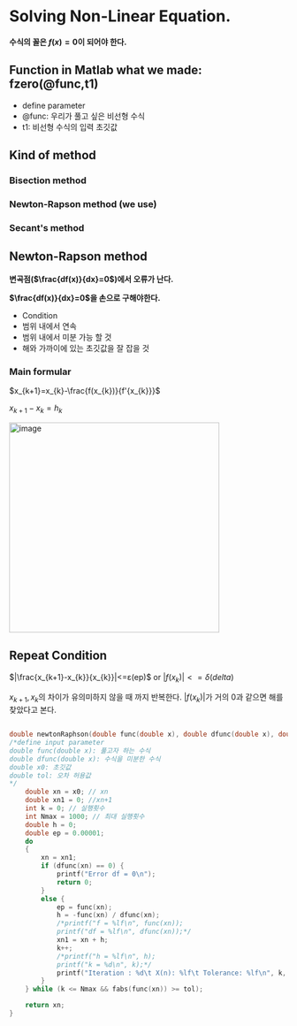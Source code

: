 # Solving Non-Linear Equation. 
 **수식의 꼴은 $f(x)=0$이 되어야 한다.**
 ## Function in Matlab what we made: fzero(@func,t1)
   - define parameter
   - @func: 우리가 풀고 싶은 비선형 수식
   - t1: 비선형 수식의 입력 초깃값
## Kind of method 
 ### Bisection method
 ### Newton-Rapson method (we use)
 ### Secant's method

## Newton-Rapson method
**변곡점($\frac{df(x)}{dx}=0$)에서 오류가 난다.**

**$\frac{df(x)}{dx}=0$을 손으로 구해야한다.**
- Condition
-   범위 내에서 연속
-   범위 내에서 미분 가능 할 것
-   해와 가까이에 있는 초깃값을 잘 잡을 것

### Main formular
$x_{k+1}=x_{k}-\frac{f(x_{k})}{f'{x_{k}}}$

$x_{k+1}-x_{k}=h_{k}$

<img width="380" alt="image" src="https://github.com/LeeGeonWoo2964/NumericalProgramming_21900489/assets/145029302/1d64586f-2288-44d9-947b-840aa9c43b06">

## Repeat Condition
$|\frac{x_{k+1}-x_{k}}{x_{k}}|<=ε(ep)$ or $|f(x_{k})|<=δ(delta)$

$x_{k+1},x_{k}$의 차이가 유의미하지 않을 때 까지 반복한다.
$|f(x_{k})|$가 거의 0과 같으면 해를 찾았다고 본다. 
```c

double newtonRaphson(double func(double x), double dfunc(double x), double x0, double tol) {
/*define input parameter
double func(double x): 풀고자 하는 수식
double dfunc(double x): 수식을 미분한 수식
double x0: 초깃값
double tol: 오차 허용값
*/
	double xn = x0; // xn
	double xn1 = 0; //xn+1
	int k = 0; // 실행횟수
	int Nmax = 1000; // 최대 실행횟수
	double h = 0;
	double ep = 0.00001;
	do
	{
		xn = xn1;
		if (dfunc(xn) == 0) {
			printf("Error df = 0\n");
			return 0;
		}
		else {
			ep = func(xn);
			h = -func(xn) / dfunc(xn);
			/*printf("f = %lf\n", func(xn));
			printf("df = %lf\n", dfunc(xn));*/
			xn1 = xn + h;
			k++;
			/*printf("h = %lf\n", h);
			printf("k = %d\n", k);*/
			printf("Iteration : %d\t X(n): %lf\t Tolerance: %lf\n", k, xn, func(xn));
		}
	} while (k <= Nmax && fabs(func(xn)) >= tol);

	return xn;
}
```

 
